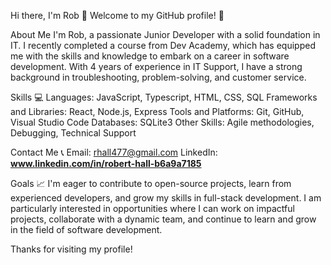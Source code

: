 Hi there, I'm Rob 👋
Welcome to my GitHub profile! 🌈

About Me 
I'm Rob, a passionate Junior Developer with a solid foundation in IT. I recently completed a course from Dev Academy, which has equipped me with the skills and knowledge to embark on a career in software development. With 4 years of experience in IT Support, I have a strong background in troubleshooting, problem-solving, and customer service.

Skills 💻
Languages: JavaScript, Typescript, HTML, CSS, SQL 
Frameworks and Libraries: React, Node.js, Express
Tools and Platforms: Git, GitHub, Visual Studio Code
Databases: SQLite3
Other Skills: Agile methodologies, Debugging, Technical Support

Contact Me 📞
Email: rhall477@gmail.com
LinkedIn: **www.linkedin.com/in/robert-hall-b6a9a7185**


Goals 📈
I'm eager to contribute to open-source projects, learn from experienced developers, and grow my skills in full-stack development. I am particularly interested in opportunities where I can work on impactful projects, collaborate with a dynamic team, and continue to learn and grow in the field of software development.

Thanks for visiting my profile!
